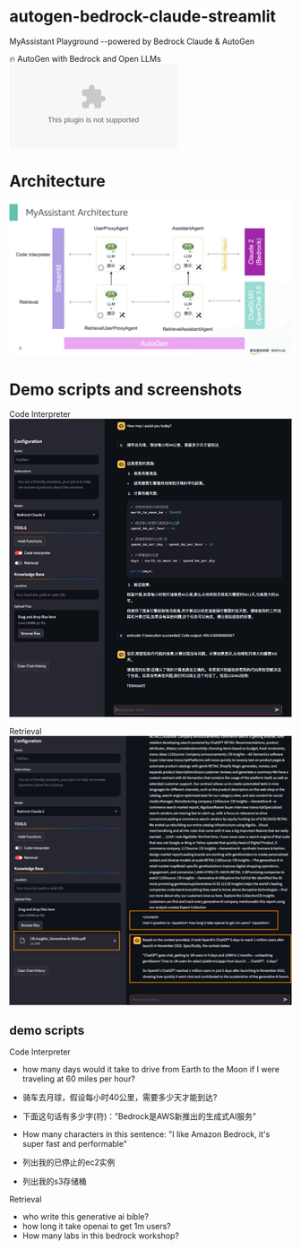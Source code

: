 # autogen-bedrock-claude-streamlit
MyAssistant Playground --powered by Bedrock Claude &amp; AutoGen

:fire: AutoGen with Bedrock and Open LLMs ![slides](assets/AutoGen%20with%20Bedrock%20and%20Open%20LLMs.pptx)

# Architecture
![](assets/arch.png)

# Demo scripts and screenshots
Code Interpreter
![Code Interpreter](assets/demo-1.jpg)

Retrieval
![Retrieval](assets/retrieval.png)

## demo scripts
Code Interpreter
- how many days would it take to drive from Earth to the Moon if I were traveling at 60 miles per hour?
- 骑车去月球，假设每小时40公里，需要多少天才能到达?

- 下面这句话有多少字(符)：”Bedrock是AWS新推出的生成式AI服务”
- How many characters in this sentence: "I like Amazon Bedrock, it's super fast and performable"

- 列出我的已停止的ec2实例
- 列出我的s3存储桶

Retrieval
- who write this generative ai bible? 
- how long it take openai to get 1m users? 
- How many labs in this bedrock workshop?
